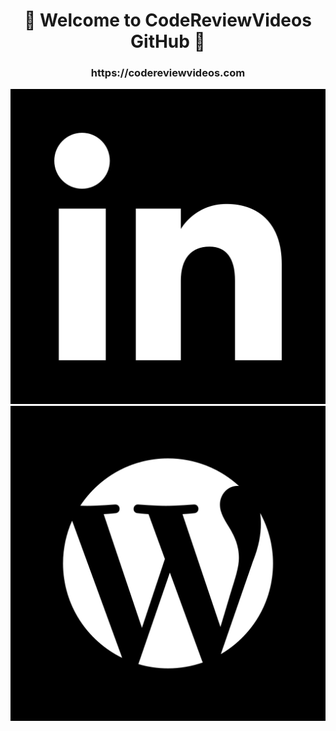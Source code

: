 <h1 align="center">👋 Welcome to CodeReviewVideos GitHub 👋</h1>
<h3 align="center">https://codereviewvideos.com</h3>

<p align="center">
<a href= "https://www.linkedin.com/in/christopher-moss-a6software/"><img src="https://github.com/codereviewvideos/codereviewvideos/raw/main/icons/linkedin-icon.png"/></a>
<a href= "https://codereviewvideos.com/"><img src="https://github.com/codereviewvideos/codereviewvideos/raw/main/icons/wordpress-icon.png"/></a>
</p>

